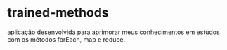 # trained-methods
aplicação desenvolvida para aprimorar meus conhecimentos em estudos com os métodos forEach, map e reduce. 
